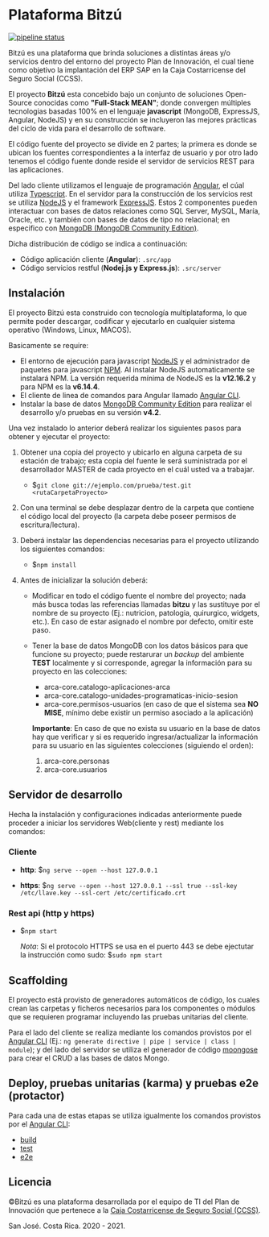 # Plataforma Bitzú

[![pipeline status](http://arcagitlab.ccss.sa.cr/grupo.pi/pi.bitzu/badges/master/pipeline.svg)](http://arcagitlab.ccss.sa.cr/grupo.pi/pi.bitzu/commits/master)

Bitzú es una plataforma que brinda soluciones a distintas áreas y/o servicios dentro del entorno del proyecto Plan de Innovación, el cual tiene como objetivo la implantación del ERP SAP en la Caja Costarricense del Seguro Social (CCSS).

El proyecto **Bitzú** esta concebido bajo un conjunto de soluciones Open-Source conocidas como **"Full-Stack MEAN"**; donde convergen múltiples tecnologias basadas 100% en el lenguaje **javascript** (MongoDB, ExpressJS, Angular, NodeJS) y en su construcción se incluyeron las mejores prácticas del ciclo de vida para el desarrollo de software.

El código fuente del proyecto se divide en 2 partes; la primera es donde se ubican los fuentes correspondientes a la interfaz de usuario y por otro lado tenemos el código fuente donde reside el servidor de servicios REST para las aplicaciones.

Del lado cliente utilizamos el lenguaje de programación [Angular](https://angular.io/), el cúal utiliza [Typescript](https://www.typescriptlang.org/). En el servidor para la construcción de los servicios rest se utiliza [NodeJS](https://nodejs.org/es/) y el framework [ExpressJS](http://expressjs.com/es/). Estos 2 componentes pueden interactuar con bases de datos relaciones como SQL Server, MySQL, María, Oracle, etc. y también con bases de datos de tipo no relacional; en especifico con [MongoDB (MongoDB Community Edition)](https://docs.mongodb.com/manual/administration/install-community/#install-mongodb-community-edition).

Dicha distribución de código se indica a continuación:

-   Código aplicación cliente (**Angular**): `.src/app`
-   Código servicios restful (**Nodej.js y Express.js**): `.src/server`

## Instalación

El proyecto Bitzú esta construido con tecnología multiplataforma, lo que permite poder descargar, codificar y ejecutarlo en cualquier sistema operativo (Windows, Linux, MACOS).

Basicamente se require:

-   El entorno de ejecución para javascript [NodeJS](https://nodejs.org/es/) y el administrador de paquetes para javascript [NPM](https://www.npmjs.com/). Al instalar NodeJS automaticamente se instalará NPM. La versión requerida mínima de NodeJS es la **v12.16.2** y para NPM es la **v6.14.4**.
-   El cliente de linea de comandos para Angular llamado [Angular CLI](https://github.com/angular/angular-cli).
-   Instalar la base de datos [MongoDB Community Edition](https://docs.mongodb.com/manual/administration/install-community/#install-mongodb-community-edition) para realizar el desarrollo y/o pruebas en su versión **v4.2**.

Una vez instalado lo anterior deberá realizar los siguientes pasos para obtener y ejecutar el proyecto:

1. Obtener una copia del proyecto y ubicarlo en alguna carpeta de su estación de trabajo; esta copia del fuente le será suministrada por el desarrollador MASTER de cada proyecto en el cuál usted va a trabajar.
    - $`git clone git://ejemplo.com/prueba/test.git <rutaCarpetaProyecto>`
2. Con una terminal se debe desplazar dentro de la carpeta que contiene el código local del proyecto (la carpeta debe poseer permisos de escritura/lectura).
3. Deberá instalar las dependencias necesarias para el proyecto utilizando los siguientes comandos:
    - $`npm install`
4. Antes de inicializar la solución deberá:

    - Modificar en todo el código fuente el nombre del proyecto; nada más busca todas las referencias llamadas **bitzu** y las sustituye por el nombre de su proyecto (Ej.: nutricion, patologia, quirurgico, widgets, etc.). En caso de estar asignado el nombre por defecto, omitir este paso. 
    - Tener la base de datos MongoDB con los datos básicos para que funcione su proyecto; puede restarurar un _backup_ del ambiente **TEST** localmente y si corresponde, agregar la información para su proyecto en las colecciones:

        - arca-core.catalogo-aplicaciones-arca
        - arca-core.catalogo-unidades-programaticas-inicio-sesion
        - arca-core.permisos-usuarios (en caso de que el sistema sea **NO MISE**, mínimo debe existir un permiso asociado a la aplicación)

        **Importante**: En caso de que no exista su usuario en la base de datos hay que verificar y si es requerido ingresar/actualizar la información para su usuario en las siguientes colecciones (siguiendo el orden):

        1. arca-core.personas
        2. arca-core.usuarios

## Servidor de desarrollo

Hecha la instalación y configuraciones indicadas anteriormente puede proceder a iniciar los servidores Web(cliente y rest) mediante los comandos:

### Cliente

-   **http**: $`ng serve --open --host 127.0.0.1`

-   **https**: $`ng serve --open --host 127.0.0.1 --ssl true --ssl-key /etc/llave.key --ssl-cert /etc/certificado.crt`

### Rest api (http y https)

-   $`npm start`

    _Nota_: Si el protocolo HTTPS se usa en el puerto 443 se debe ejectutar la instrucción como sudo: $`sudo npm start`

## Scaffolding

El proyecto está provisto de generadores automáticos de código, los cuales crean las carpetas y ficheros necesarios para los componentes o módulos que se requieren programar incluyendo las pruebas unitarias del cliente.

Para el lado del cliente se realiza mediante los comandos provistos por el [Angular CLI](https://github.com/angular/angular-cli) (Ej.: `ng generate directive | pipe | service | class | module`); y del lado del servidor se utiliza el generador de código [moongose](https://www.npmjs.com/package/express-mongoose-generator) para crear el CRUD a las bases de datos Mongo.

## Deploy, pruebas unitarias (karma) y pruebas e2e (protactor)

Para cada una de estas etapas se utiliza igualmente los comandos provistos por el [Angular CLI](https://github.com/angular/angular-cli):

-   [build](https://github.com/angular/angular-cli/wiki#bundling)
-   [test](https://github.com/angular/angular-cli/wiki#running-unit-tests)
-   [e2e](https://github.com/angular/angular-cli/wiki#running-end-to-end-tests)

## Licencia

©Bitzú es una plataforma desarrollada por el equipo de TI del Plan de Innovación que pertenece a la [Caja Costarricense de Seguro Social (CCSS)](https://www.ccss.sa.cr/).

San José. Costa Rica. 2020 - 2021.
